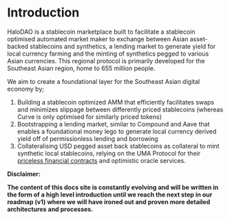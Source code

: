 # Introduction

HaloDAO is a stablecoin marketplace built to facilitate a stablecoin optimised automated market maker to exchange between Asian asset-backed stablecoins and synthetics, a lending market to generate yield for local currency farming and the minting of synthetics pegged to various Asian currencies. This regional protocol is primarily developed for the Southeast Asian region, home to 655 million people.

We aim to create a foundational layer for the Southeast Asian digital economy by;

1. Building a stablecoin optimized AMM that efficiently facilitates swaps and minimizes slippage between differently priced stablecoins \(whereas Curve is only optimised for similarly priced tokens\)
2. Bootstrapping a lending market, similar  to  Compound and Aave that enables a foundational money lego to generate local currency derived yield off of permissionless lending and borrowing
3. Collateralising USD pegged asset back stablecoins as collateral to mint synthetic local stablecoins, relying on the UMA Protocol for their[ priceless financial contracts](https://docs.umaproject.org/getting-started/synthetic-tokens) and optimistic oracle services.



**Disclaimer:** 

**The content of this docs site is constantly evolving and will be written in the form of a high level introduction until we reach the next step in our roadmap \(v1\) where we will have ironed out and proven more detailed architectures and processes.**  


